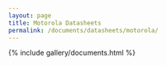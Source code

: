 ```yaml
---
layout: page
title: Motorola Datasheets
permalink: /documents/datasheets/motorola/
---
```


{% include gallery/documents.html %}
